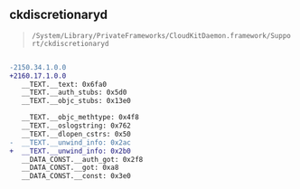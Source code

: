 ## ckdiscretionaryd

> `/System/Library/PrivateFrameworks/CloudKitDaemon.framework/Support/ckdiscretionaryd`

```diff

-2150.34.1.0.0
+2160.17.1.0.0
   __TEXT.__text: 0x6fa0
   __TEXT.__auth_stubs: 0x5d0
   __TEXT.__objc_stubs: 0x13e0

   __TEXT.__objc_methtype: 0x4f8
   __TEXT.__oslogstring: 0x762
   __TEXT.__dlopen_cstrs: 0x50
-  __TEXT.__unwind_info: 0x2ac
+  __TEXT.__unwind_info: 0x2b0
   __DATA_CONST.__auth_got: 0x2f8
   __DATA_CONST.__got: 0xa8
   __DATA_CONST.__const: 0x3e0

```

